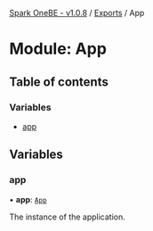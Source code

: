 [Spark OneBE - v1.0.8](../README.md) / [Exports](../modules.md) / App

# Module: App

## Table of contents

### Variables

- [app](App.md#app)

## Variables

### app

• **app**: [`App`](../classes/App_App.App.md)

The instance of the application.

